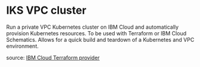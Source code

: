 # IKS VPC cluster

Run a private VPC Kubernetes cluster on IBM Cloud and automatically provision Kubernetes resources. To be used with Terraform or IBM Cloud Schematics. Allows for a quick build and teardown of a Kubernetes and VPC environment.

source: [IBM Cloud Terraform provider](https://github.com/IBM-Cloud/terraform-provider-ibm/tree/master/examples/ibm-cluster/vpc-gen2-cluster)